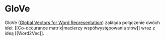 # GloVe 

GloVe ([Global Vectors for Word Representation](https://nlp.stanford.edu/pubs/glove.pdf)) zakłąda połączenie dwóch idei: [[Co-occurance matrix|macierzy współwystępowania słów]] wraz z ideą [[Word2Vec]].

